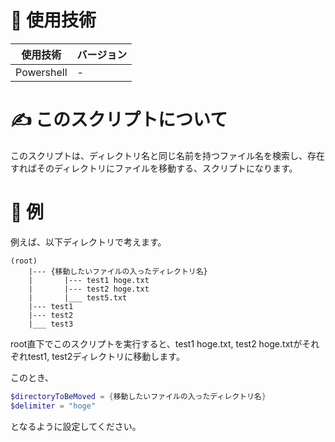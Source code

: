 ﻿# 📡 使用技術

|使用技術|バージョン|
|---|---|
|Powershell|-|

# ✍️ このスクリプトについて

このスクリプトは、ディレクトリ名と同じ名前を持つファイル名を検索し、存在すればそのディレクトリにファイルを移動する、スクリプトになります。

# 📝 例

例えば、以下ディレクトリで考えます。

```plain
(root)
    |--- {移動したいファイルの入ったディレクトリ名}
    |       |--- test1 hoge.txt
    |       |--- test2 hoge.txt
    |       |___ test5.txt
    |--- test1
    |--- test2
    |___ test3
```

root直下でこのスクリプトを実行すると、test1 hoge.txt, test2 hoge.txtがそれぞれtest1, test2ディレクトリに移動します。

このとき、

```powershell
$directoryToBeMoved = {移動したいファイルの入ったディレクトリ名}
$delimiter = "hoge"
```

となるように設定してください。
